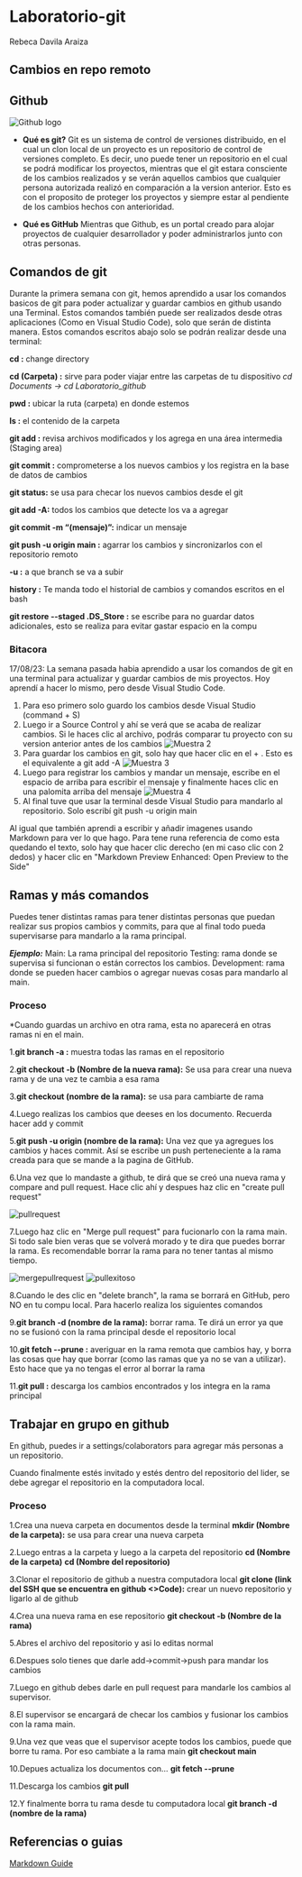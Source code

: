 # **Laboratorio-git**
Rebeca Davila Araiza

## **Cambios en repo remoto**

## Github
![Github logo](/Imagenes/GitHub-Mark.png)

- **Qué es git?**
Git es un sistema de control de versiones distribuido, en el cual un clon local de un proyecto es un repositorio de control de versiones completo. Es decir, uno puede tener un repositorio en el cual se podrá modificar los proyectos, mientras que el git estara consciente de los cambios realizados y se verán aquellos cambios que cualquier persona autorizada realizó en comparación a la version anterior. Esto es con el proposito de proteger los proyectos y siempre estar al pendiente de los cambios hechos con anterioridad.

- **Qué es GitHub**
Mientras que Github, es un portal creado para alojar proyectos de cualquier desarrollador y poder administrarlos junto con otras personas.

## Comandos de git
Durante la primera semana con git, hemos aprendido a usar los comandos basicos de git para poder actualizar y guardar cambios en github usando una Terminal. Estos comandos también puede ser realizados desde otras aplicaciones (Como en Visual Studio Code), solo que serán de distinta manera. Estos comandos escritos abajo solo se podrán realizar desde una terminal:

**cd :** change directory

**cd (Carpeta) :** sirve para poder viajar entre las carpetas de tu dispositivo
*cd Documents → cd Laboratorio_github*

**pwd :** ubicar la ruta (carpeta) en donde estemos

**ls :** el contenido de la carpeta

**git add :** revisa archivos modificados y los agrega en una área intermedia (Staging area)

**git commit :** comprometerse a los nuevos cambios y los registra en la base de datos de cambios

**git status:** se usa para checar los nuevos cambios desde el git

**git add -A:** todos los cambios que detecte los va a agregar

**git commit -m “(mensaje)”:** indicar un mensaje

**git push -u origin main :** agarrar los cambios y sincronizarlos con el repositorio remoto

**-u :** a que branch se va a subir

**history :** Te manda todo el historial de cambios y comandos escritos en el bash

**git restore --staged .DS_Store :** se escribe para no guardar datos adicionales, esto se realiza para evitar gastar espacio en la compu

### Bitacora
17/08/23: La semana pasada habia aprendido a usar los comandos de git en una terminal para actualizar y guardar cambios de mis proyectos. Hoy aprendí a hacer lo mismo, pero desde Visual Studio Code. 

1. Para eso primero solo guardo los cambios desde Visual Studio (command + S)
2. Luego ir a Source Control y ahí se verá que se acaba de realizar cambios. Si le haces clic al archivo, podrás comparar tu proyecto con su version anterior antes de los cambios
![Muestra 2](/Imagenes/Captura1.png)
3. Para guardar los cambios en git, solo hay que hacer clic en el + . Esto es el equivalente a git add -A
![Muestra 3](/Imagenes/Captura2.png)
4. Luego para registrar los cambios y mandar un mensaje, escribe en el espacio de arriba para escribir el mensaje y finalmente haces clic en una palomita arriba del mensaje
![Muestra 4](/Imagenes/Captura3.png)
5. Al final tuve que usar la terminal desde Visual Studio para mandarlo al repositorio. Solo escribí git push -u origin main

Al igual que también aprendi a escribir y añadir imagenes usando Markdown para ver lo que hago. Para tene runa referencia de como esta quedando el texto, solo hay que hacer clic derecho (en mi caso clic con 2 dedos) y hacer clic en "Markdown Preview Enhanced: Open Preview to the Side"

## Ramas y más comandos
Puedes tener distintas ramas para tener distintas personas que puedan realizar sus propios cambios y commits, para que al final todo pueda supervisarse para mandarlo a la rama principal.

***Ejemplo:***
Main: La rama principal del repositorio
Testing: rama donde se supervisa si funcionan o están correctos los cambios.
Development: rama donde se pueden hacer cambios o agregar nuevas cosas para mandarlo al main.

### Proceso
*Cuando guardas un archivo en otra rama, esta no aparecerá en otras ramas ni en el main.

1.**git branch -a :** muestra todas las ramas en el repositorio

2.**git checkout -b (Nombre de la nueva rama):** Se usa para crear una nueva rama y de una vez te cambia a esa rama

3.**git checkout (nombre de la rama):** se usa para cambiarte de rama

4.Luego realizas los cambios que deeses en los documento. Recuerda hacer add y commit

5.**git push -u origin (nombre de la rama):** Una vez que ya agregues los cambios y haces commit. Así se escribe un push perteneciente a la rama creada para que se mande a la pagina de GitHub.

6.Una vez que lo mandaste a github, te dirá que se creó una nueva rama y compare and pull request. Hace clic ahí y despues haz clic en "create pull request"

![pullrequest](/Imagenes/PullRequest.PNG)

7.Luego haz clic en "Merge pull request" para fucionarlo con la rama main. Si todo sale bien veras que se volverá morado y te dira que puedes borrar la rama. Es recomendable borrar la rama para no tener tantas al mismo tiempo.

![mergepullrequest](/Imagenes/MergePullRequest.PNG)
![pullexitoso](/Imagenes/PullExitoso.PNG)

8.Cuando le des clic en "delete branch", la rama se borrará en GitHub, pero NO en tu compu local. Para hacerlo realiza los siguientes comandos

9.**git branch -d (nombre de la rama):** borrar rama. Te dirá un error ya que no se fusionó con la rama principal desde el repositorio local

10.**git fetch --prune :** averiguar en la rama remota que cambios hay, y borra las cosas que hay que borrar (como las ramas que ya no se van a utilizar). Esto hace que ya no tengas el error al borrar la rama

11.**git pull :** descarga los cambios encontrados y los integra en la rama principal

## Trabajar en grupo en github

En github, puedes ir a settings/colaborators para agregar más personas a un repositorio. 

Cuando finalmente estés invitado y estés dentro del repositorio del lider, se debe agregar el repositorio en la computadora local.

### Proceso
1.Crea una nueva carpeta en documentos desde la terminal
**mkdir (Nombre de la carpeta):** se usa para crear una nueva carpeta

2.Luego entras a la carpeta y luego a la carpeta del repositorio
**cd (Nombre de la carpeta)**
**cd (Nombre del repositorio)**

3.Clonar el repositorio de github a nuestra computadora local
**git clone (link del SSH que se encuentra en github <>Code):** crear un nuevo repositorio y ligarlo al de github

4.Crea una nueva rama en ese repositorio
**git checkout -b (Nombre de la rama)**

5.Abres el archivo del repositorio y asi lo editas normal

6.Despues solo tienes que darle add→commit→push para mandar los cambios

7.Luego en github debes darle en pull request para mandarle los cambios al supervisor.

8.El supervisor se encargará de checar los cambios y fusionar los cambios con la rama main. 

9.Una vez que veas que el supervisor acepte todos los cambios, puede que borre tu rama. Por eso cambiate a la rama main
**git checkout main**

10.Depues actualiza los documentos con…
**git fetch --prune**

11.Descarga los cambios
**git pull**

12.Y finalmente borra tu rama desde tu computadora local
**git branch -d (nombre de la rama)**


## Referencias o guias
[Markdown Guide](https://www.markdownguide.org/)
